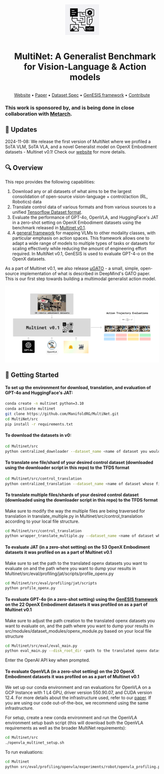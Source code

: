 <p align="center">
  <img src="assets/Multinetlogo.png" alt="Multinet Logo" height="100" style="vertical-align: middle;">
  <h1 align="center" style="display: inline-block; vertical-align: middle; margin-left: 20px;">MultiNet: A Generalist Benchmark for Vision-Language & Action models</h1>
</p>

<p align="center">
  <a href="https://multinet.ai">Website</a> •
  <a href="https://multinet.ai/static/pdfs/Benchmarking%20Vision%20Language%20Action%20Models.pdf">Paper</a> •
  <a href="https://multinet.ai/static/pdfs/MultiNet_Dataset_Spec_Paper.pdf">Dataset Spec</a> •
  <a href="https://github.com/ManifoldRG/MultiNet/tree/main/src/modules">GenESIS framework</a> •
  <a href="https://discord.gg/Rk4gAq5aYr">Contribute</a>
</p>

### This work is sponsored by, and is being done in close collaboration with [Metarch](https://metarch.ai/).

## 📢 Updates
2024-11-08: We release the first version of MultiNet where we profiled a SoTA VLM, SoTA VLA, and a novel Generalist model on OpenX Embodiment datasets - Multinet v0.1! Check our [website](https://multinet.ai) for more details.


## 🔍 Overview

This repo provides the following capabilities:
1. Download any or all datasets of what aims to be the largest consolidation of open-source vision-language + control/action (RL, Robotics) data
2. Translate control data of various formats and from various sources to a unified [Tensorflow Dataset format](https://www.tensorflow.org/datasets/api_docs/python/tfds). 
3. Evaluate the performance of GPT-4o, OpenVLA, and HuggingFace's JAT in a zero-shot setting on OpenX Embodiment datasets using the benchmark released in [Multinet v0.1](https://github.com/ManifoldRG/MultiNet/releases/tag/v0.1).
4. A [general framework](https://github.com/ManifoldRG/MultiNet/tree/main/src/modules) for mapping VLMs to other modality classes, with particular emphasis on action spaces. This framework allows one to adapt a wide range of models to multiple types of tasks or datasets for scaling effectively while reducing the amount of engineering effort required.  In MultiNet v0.1, GenESIS is used to evaluate GPT-4-o on the OpenX datasets.

As a part of Multinet v0.1, we also release [μGATO](https://github.com/eihli/mugato) - a small, simple, open-source implementation of what is described in DeepMind's GATO paper. This is our first step towards building a multimodal generalist action model.

<p align="center">
  <img src="assets/Multinet v0.1 release visual 3.0.png" alt="Multinet Figure" style="vertical-align: middle;">
</p>

## 🚀 Getting Started

#### To set up the environment for download, translation, and evaluation of GPT-4o and HuggingFace's JAT:

```bash
conda create -n multinet python=3.10
conda activate multinet
git clone https://github.com/ManifoldRG/MultiNet.git
cd MultiNet/src
pip install -r requirements.txt
```

#### To download the datasets in v0:

```bash
cd Multinet/src
python centralized_downloader --dataset_name <name of dataset you would like to download> --output_dir <directory where you would like to download the dataset>
```

#### To translate one file/shard of your desired control dataset (downloaded using the downloader script in this repo) to the TFDS format 

```bash
cd Multinet/src/control_translation
python centralized_translation --dataset_name <name of dataset whose file you would like to translate> --dataset_path <path to the downloaded dataset> --output_dir <directory where you would like to store the translated file>
```

#### To translate multiple files/shards of your desired control dataset (downloaded using the downloader script in this repo) to the TFDS format 

Make sure to modify the way the multiple files are being traversed for translation in translate_multiple.py in Multinet/src/control_translation according to your local file structure.

```bash
cd Multinet/src/control_translation
python wrapper_translate_multiple.py --dataset_name <name of dataset whose file you would like to translate> --dataset_path <path to the downloaded dataset> --output_dir <directory where you would like to store the translated files>
```

#### To evaluate JAT (in a zero-shot setting) on the 53 OpenX Embodiment datasets it was profiled on as a part of Multinet v0.1 

Make sure to set the path to the translated openx datasets you want to evaluate on and the path where you want to dump your results in Multinet/src/eval/profiling/jat/scripts/profile_openx.py

```bash
cd Multinet/src/eval/profiling/jat/scripts
python profile_openx.py
```

#### To evaluate GPT-4o (in a zero-shot setting) using the [GenESIS framework](https://github.com/ManifoldRG/MultiNet/tree/main/src/modules) on the 22 OpenX Embodiment datasets it was profiled on as a part of Multinet v0.1 

Make sure to adjust the path creation to the translated openx datasets you want to evaluate on, and the path where you want to dump your results in src/modules/dataset_modules/openx_module.py based on your local file structure 

```bash
cd Multinet/src/eval/eval_main.py
python eval_main.py --disk_root_dir <path to the translated openx datasets> --dataset_name openx --model gpt-4o-2024-05-13
```
Enter the OpenAI API key when prompted.

#### To evaluate OpenVLA (in a zero-shot setting) on the 20 OpenX Embodiment datasets it was profiled on as a part of Multinet v0.1 

We set up our conda environment and ran evaluations for OpenVLA on a GCP Instance with 1 L4 GPU, driver version 550.90.07, and CUDA version 12.4. For more details about the infrastructure used, refer to our [paper](https://multinet.ai/static/pdfs/Benchmarking%20Vision%20Language%20Action%20Models.pdf). If you are using our code out-of-the-box, we recommend using the same infrastructure.

For setup, create a new conda environment and run the OpenVLA environment setup bash script (this will download both the OpenVLA requirements as well as the broader MultiNet requirements):

```bash
cd Multinet/src
./openvla_multinet_setup.sh
```

To run evaluations:

```bash
cd Multinet
python src/eval/profiling/openvla/experiments/robot/openvla_profiling.py --profiling_dataset_folder_path <path to the translated openx datasets> --dataset_statistics_path src/eval/profiling/openvla/data/dataset_statistics.json --result_save_path <path to the directory where you would like to save your results>
```
